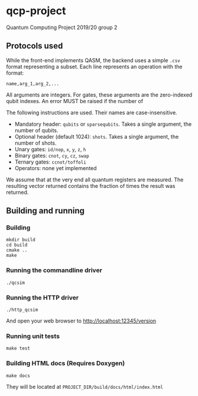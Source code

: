 # qcp-project
Quantum Computing Project 2019/20 group 2

## Protocols used

While the front-end implements QASM, the backend uses a simple `.csv` format representing a subset. Each line represents an operation with the format:

    name,arg_1,arg_2,...

All arguments are integers. For gates, these arguments are the zero-indexed qubit indexes. An error MUST be raised if the number of 

The following instructions are used. Their names are case-insensitive.

  - Mandatory header: `qubits` or `sparsequbits`. Takes a single argument, the number of qubits.
  - Optional header (default 1024): `shots`. Takes a single argument, the number of shots.
  - Unary gates: `id/nop`, `x`, `y`, `z`, `h`
  - Binary gates: `cnot`, `cy`, `cz`, `swap`
  - Ternary gates: `ccnot/toffoli`
  - Operators: none yet implemented

We assume that at the very end all quantum registers are measured. The resulting vector returned contains the fraction of times the result was returned.

## Building and running

### Building

```
mkdir build
cd build
cmake ..
make
```

### Running the commandline driver
```
./qcsim
```

### Running the HTTP driver
```
./http_qcsim
```
And open your web browser to <http://localhost:12345/version>

### Running unit tests
```
make test
```

### Building HTML docs (Requires Doxygen)
```
make docs
```
They will be located at `PROJECT_DIR/build/docs/html/index.html`
